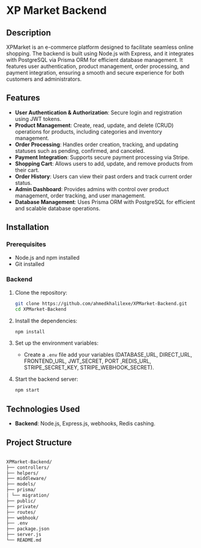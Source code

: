 # XP Market Backend

## Description
XPMarket is an e-commerce platform designed to facilitate seamless online shopping. The backend is built using Node.js with Express, and it integrates with PostgreSQL via Prisma ORM for efficient database management. It features user authentication, product management, order processing, and payment integration, ensuring a smooth and secure experience for both customers and administrators.
## Features
- **User Authentication & Authorization**: Secure login and registration using JWT tokens.
- **Product Management**: Create, read, update, and delete (CRUD) operations for products, including categories and inventory management.
- **Order Processing**: Handles order creation, tracking, and updating statuses such as pending, confirmed, and canceled.
- **Payment Integration**: Supports secure payment processing via Stripe.
- **Shopping Cart**: Allows users to add, update, and remove products from their cart.
- **Order History**: Users can view their past orders and track current order status.
- **Admin Dashboard**: Provides admins with control over product management, order tracking, and user management.
- **Database Management**: Uses Prisma ORM with PostgreSQL for efficient and scalable database operations.

## Installation

### Prerequisites
- Node.js and npm installed
- Git installed

### Backend
1. Clone the repository:
    ```bash
    git clone https://github.com/ahmedkhalilexe/XPMarket-Backend.git
    cd XPMarket-Backend
    ```
2. Install the dependencies:
    ```bash
    npm install
    ```
3. Set up the environment variables:
    - Create a `.env` file add your variables (DATABASE_URL, DIRECT_URL, FRONTEND_URL, JWT_SECRET, PORT ,REDIS_URL, STRIPE_SECRET_KEY, STRIPE_WEBHOOK_SECRET).

4. Start the backend server:
    ```bash
    npm start
    ```

## Technologies Used
- **Backend**: Node.js, Express.js, webhooks, Redis cashing.

## Project Structure

```bash 
    
XPMarket-Backend/
├── controllers/
├── helpers/
├── middleware/ 
├── models/  
├── prisma/ 
│ └── migration/
├── public/
├── private/
├── routes/
├── webhook/  
├── .env
├── package.json
├── server.js
└── README.md

```
